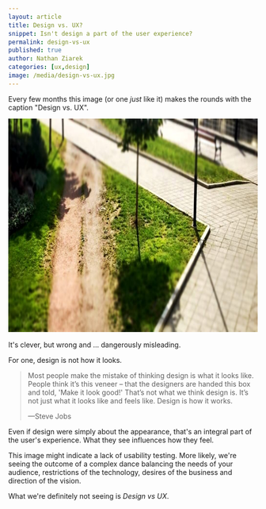 ```yaml
---
layout: article
title: Design vs. UX?
snippet: Isn't design a part of the user experience?
permalink: design-vs-ux
published: true
author: Nathan Ziarek
categories: [ux,design]
image: /media/design-vs-ux.jpg
---
```


Every few months this image (or one *just* like it) makes the rounds with the caption "Design vs. UX".

<img src="/media/design-vs-ux.jpg" alt="Design vs. UX" width="1024" height="430" />

It's clever, but wrong and  ... dangerously misleading.

For one, design is not how it looks.

> Most people make the mistake of thinking design is what it looks like. People think it’s this veneer – that the designers are handed this box and told, 'Make it look good!' That’s not what we think design is. It’s not just what it looks like and feels like. Design is how it works.
>
>—Steve Jobs

Even if design were simply about the appearance, that's an integral part of the user's experience. What they see influences how they feel.

This image might indicate a lack of usability testing. More likely, we're seeing the outcome of a complex dance balancing the needs of your audience, restrictions of the technology, desires of the business and direction of the vision.

What we're definitely not seeing is *Design vs UX*.
